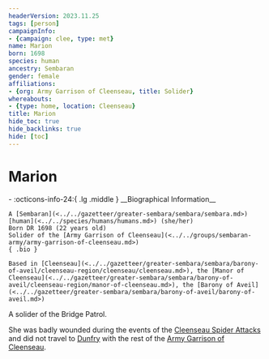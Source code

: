 ```yaml
---
headerVersion: 2023.11.25
tags: [person]
campaignInfo:
- {campaign: clee, type: met}
name: Marion
born: 1698
species: human
ancestry: Sembaran
gender: female
affiliations:
- {org: Army Garrison of Cleenseau, title: Solider}
whereabouts:
- {type: home, location: Cleenseau}
title: Marion
hide_toc: true
hide_backlinks: true
hide: [toc]
---
```

# Marion
<div class="grid cards ext-narrow-margin ext-one-column" markdown>
- :octicons-info-24:{ .lg .middle } __Biographical Information__

    A [Sembaran](<../../gazetteer/greater-sembara/sembara/sembara.md>) [human](<../../species/humans/humans.md>) (she/her)  
    Born DR 1698 (22 years old)  
    Solider of the [Army Garrison of Cleenseau](<../../groups/sembaran-army/army-garrison-of-cleenseau.md>)  
    { .bio }

    Based in [Cleenseau](<../../gazetteer/greater-sembara/sembara/barony-of-aveil/cleenseau-region/cleenseau/cleenseau.md>), the [Manor of Cleenseau](<../../gazetteer/greater-sembara/sembara/barony-of-aveil/cleenseau-region/manor-of-cleenseau.md>), the [Barony of Aveil](<../../gazetteer/greater-sembara/sembara/barony-of-aveil/barony-of-aveil.md>)
</div>


A solider of the Bridge Patrol.


She was badly wounded during the events of the [Cleenseau Spider Attacks](<../../events/1700s/1719/10/cleenseau-spider-attacks.md>) and did not travel to [Dunfry](<../../gazetteer/greater-sembara/sembara/western-marches/dunfry.md>) with the rest of the [Army Garrison of Cleenseau](<../../groups/sembaran-army/army-garrison-of-cleenseau.md>). 


